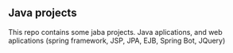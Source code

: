 ## Java projects

This repo contains some jaba projects. 
Java aplications, and web aplications (spring framework, JSP, JPA, EJB, Spring Bot, JQuery)




